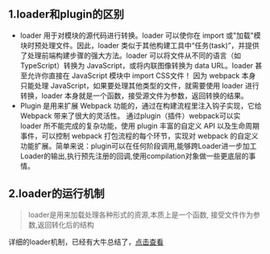 ## 1.loader和plugin的区别

* loader 用于对模块的源代码进行转换。loader 可以使你在 import 或"加载"模块时预处理文件。因此，loader 类似于其他构建工具中“任务(task)”，并提供了处理前端构建步骤的强大方法。loader 可以将文件从不同的语言（如 TypeScript）转换为 JavaScript，或将内联图像转换为 data URL。loader 甚至允许你直接在 JavaScript 模块中 import CSS文件！ 因为 webpack 本身只能处理 JavaScript，如果要处理其他类型的文件，就需要使用 loader 进行转换，loader 本身就是一个函数，接受源文件为参数，返回转换的结果。
* Plugin 是用来扩展 Webpack 功能的，通过在构建流程里注入钩子实现，它给 Webpack 带来了很大的灵活性。 通过plugin（插件）webpack可以实 loader 所不能完成的复杂功能，使用 plugin 丰富的自定义 API 以及生命周期事件，可以控制 webpack 打包流程的每个环节，实现对 webpack 的自定义功能扩展。简单来说：plugin可以在任何阶段调用,能够跨Loader进一步加工Loader的输出,执行预先注册的回调,使用compilation对象做一些更底层的事情。
## 2.loader的运行机制

> loader是用来加载处理各种形式的资源,本质上是一个函数, 接受文件作为参数,返回转化后的结构

详细的loader机制，已经有大牛总结了，[点击查看](https://github.com/youngwind/blog/issues/101)